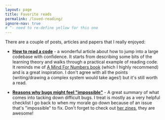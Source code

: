```yaml
---
layout: page
title: Favorite reads
permalink: /loved-reading/
ignore-nav: true 
# ^- need to re-define yellow for this one
---
```


There are a couple of posts, articles and papers that I really enjoyed:

- **[How to read a code](https://www.iamjonas.me/2020/08/how-to-read-code.html)** - a wonderful article about
    how to jump into a large codebase with confidence. It starts from describing some bits of the learning
    theory and walks through a practical example of reading code. It reminds me of [A Mind For Numbers book](https://barbaraoakley.com/books/a-mind-for-numbers/)
    (which I highly recommend) and is a great inspiration. I don't agree with all the points 
    (writing/drawing a complex system would take ages!) but it's still worth a read.

- **[Reasons why bugs might feel "impossible"](https://jvns.ca/blog/2021/06/08/reasons-why-bugs-might-feel-impossible/)** - A great summary of what comes into tacking down difficult bugs.
    I treat is mostly as a very helpful checklist I go back to when my morale go down because of an issue
    that's "impossible" to fix. Don't forget to check out [her zines](https://wizardzines.com/), they are awesome!